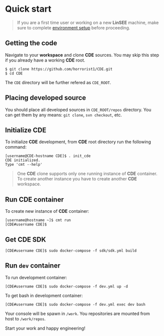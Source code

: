 # Quick start

> If you are a first time user or working on a new **LinSEE** machine, make sure to complete
> [environment setup](./environment.md) before proceeding.

## Getting the code

Navigate to your **workspace** and clone **CDE** sources.
You may skip this step if you already have a working **CDE** root.

```shell
$ git clone https://github.com/horrorist1/CDE.git
$ cd CDE
```

The `CDE` directory will be further refered as `CDE_ROOT`.

## Placing developed source

You should place all developed sources in `CDE_ROOT/repos` directory.
You can get them by any means: `git clone`, `svn checkout`, etc.

## Initialize CDE

To initialize **CDE** development, from **CDE** root directory run the following command:

```shell
[username@CDE-hostname CDE]$ . init_cde
CDE initialized.
Type 'cmt --help'
```

>One **CDE** clone supports only one running instance of **CDE** container. To create another
instance you have to create another **CDE** workspace.

## Run CDE container

To create new instance of **CDE** container:

```shell
[username@hostname ~]$ cmt run
[CDE#username CDE]$
```

## Get CDE SDK

```shell
[CDE#username CDE]$ sudo docker-compose -f sdk/sdk.yml build
```

## Run `dev` container

To run development container:

```shell
[CDE#username CDE]$ sudo docker-compose -f dev.yml up -d
```

To get bash in development container:

```shell
[CDE#username CDE]$ sudo docker-compose -f dev.yml exec dev bash
```

Your console will be spawn in `/work`. You repositories are mounted from host to `/work/repos`.

Start your work and happy engineering!
